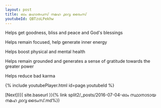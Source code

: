 ```yaml
---
layout: post
title: ഓം മഹാതപസ് നമഹ ൧൦൮ ടൈംസ്
youtubeId: QBTzoLPekhw
---
```

 
 
Helps get goodness, bliss and peace and God's blessings
 
Helps remain focused, help generate inner energy 
 
Helps boost physical and mental health 
 
Helps remain grounded and generates a sense of gratitude towards the greater power 
 
Helps reduce bad karma
 
 
 
 


{% include youtubePlayer.html id=page.youtubeId %}
 
[Next]({{ site.baseurl }}{% link  split2/_posts/2016-07-04-ഓം സ്ഥാനാടായ നമഹ ൧൦൮ ടൈംസ്.md%})
 
